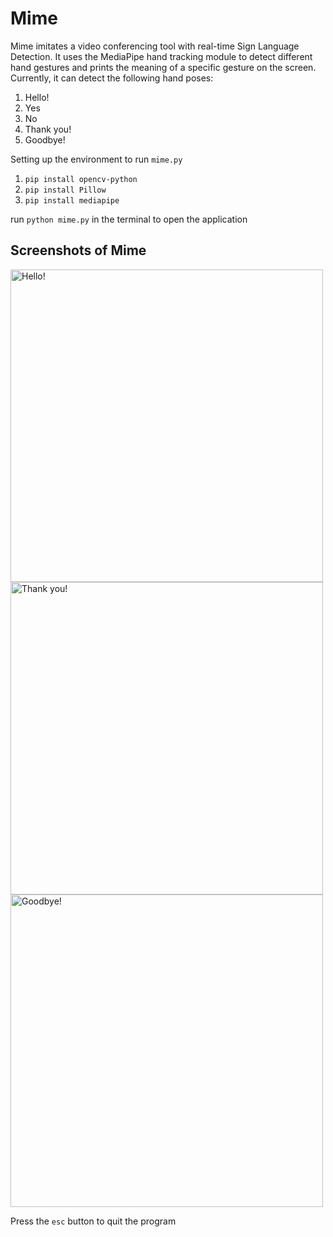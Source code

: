 # Mime


Mime imitates a video conferencing tool with real-time Sign Language Detection. It uses the MediaPipe hand tracking module to detect different hand gestures and prints the meaning of a specific gesture on the screen. Currently, it can detect the following hand poses:

1. Hello!
2. Yes
3. No
4. Thank you!
5. Goodbye!

Setting up the environment to run `mime.py`

1. `pip install opencv-python`
2. `pip install Pillow`
3. `pip install mediapipe`

run `python mime.py` in the terminal to open the application

## Screenshots of Mime

<img src=images/hello.png title="Hello!" width="500">

<img src=images/thankyou.png title="Thank you!" width="500">

<img src=images/goodbye.png title="Goodbye!" width="500">

Press the `esc` button to quit the program
